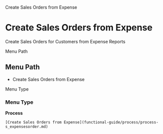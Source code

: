 
Create Sales Orders from Expense
# Create Sales Orders from Expense


Create Sales Orders for Customers from Expense Reports

Menu Path
## Menu Path



- Create Sales Orders from Expense

Menu Type
### Menu Type

**Process**


```
[Create Sales Orders from Expense](functional-guide/process/process-s_expensesorder.md)
```
